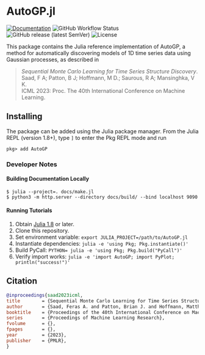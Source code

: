 # AutoGP.jl

[![Documentation](https://img.shields.io/badge/docs-latest-blue.svg)](https://fsaad.github.io/AutoGP.jl)
![GitHub Workflow Status](https://img.shields.io/github/actions/workflow/status/fsaad/AutoGP.jl/ContinuousIntegration.yml?branch=master)
![GitHub release (latest SemVer)](https://img.shields.io/github/v/release/fsaad/AutoGP.jl)
![License](https://img.shields.io/github/license/fsaad/AutoGP.jl?color=lightgrey)


This package contains the Julia reference implementation of AutoGP, a
method for automatically discovering models of 1D time series data using
Gaussian processes, as described in

> _Sequential Monte Carlo Learning for Time Series Structure Discovery_.<br/>
> Saad, F A; Patton, B J; Hoffmann, M D.; Saurous, R A; Mansinghka, V K.<br/>
> ICML 2023: Proc. The 40th International Conference on Machine Learning.

## Installing

The package can be added using the Julia package manager. From the Julia
REPL (version 1.8+), type `]` to enter the Pkg REPL mode and run

```
pkg> add AutoGP
```

### Developer Notes

#### Building Documentation Locally

```
$ julia --project=. docs/make.jl
$ python3 -m http.server --directory docs/build/ --bind localhost 9090
```

#### Running Tutorials

1. Obtain [Julia 1.8](https://julialang.org/downloads/) or later.
2. Clone this repository.
3. Set environment variable: `export JULIA_PROJECT=/path/to/AutoGP.jl`
4. Instantiate dependencies: `julia -e 'using Pkg; Pkg.instantiate()'`
5. Build PyCall: `PYTHON= julia -e 'using Pkg; Pkg.build("PyCall")'`
6. Verify import works: `julia -e 'import AutoGP; import PyPlot; println("success!")'`

## Citation

```bibtex
@inproceedings{saad2023icml,
title        = {Sequential Monte Carlo Learning for Time Series Structure Discovery},
author       = {Saad, Feras A. and Patton, Brian J. and Hoffmann, Matthew D. and Saurous, Rif A. and Mansinghka, V. K.},
booktitle    = {Proceedings of the 40th International Conference on Machine Learning},
series       = {Proceedings of Machine Learning Research},
fvolume      = {},
fpages       = {},
year         = {2023},
publisher    = {PMLR},
}
```
